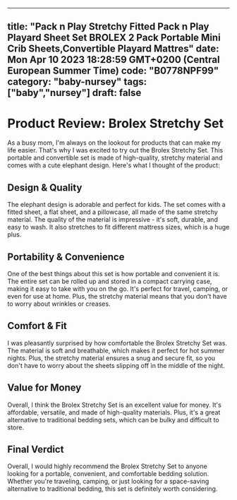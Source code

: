 
---
title: "Pack n Play Stretchy Fitted Pack n Play Playard Sheet Set BROLEX 2 Pack Portable Mini Crib Sheets,Convertible Playard Mattres" 
date: Mon Apr 10 2023 18:28:59 GMT+0200 (Central European Summer Time)
code: "B0778NPF99"
category: "baby-nursey"
tags: ["baby","nursey"] 
draft: false
---
    
# Product Review: Brolex Stretchy Set

As a busy mom, I'm always on the lookout for products that can make my life easier. That's why I was excited to try out the Brolex Stretchy Set. This portable and convertible set is made of high-quality, stretchy material and comes with a cute elephant design. Here's what I thought of the product:

## Design & Quality

The elephant design is adorable and perfect for kids. The set comes with a fitted sheet, a flat sheet, and a pillowcase, all made of the same stretchy material. The quality of the material is impressive - it's soft, durable, and easy to wash. It also stretches to fit different mattress sizes, which is a huge plus.

## Portability & Convenience

One of the best things about this set is how portable and convenient it is. The entire set can be rolled up and stored in a compact carrying case, making it easy to take with you on the go. It's perfect for travel, camping, or even for use at home. Plus, the stretchy material means that you don't have to worry about wrinkles or creases.

## Comfort & Fit

I was pleasantly surprised by how comfortable the Brolex Stretchy Set was. The material is soft and breathable, which makes it perfect for hot summer nights. Plus, the stretchy material ensures a snug and secure fit, so you don't have to worry about the sheets slipping off in the middle of the night.

## Value for Money

Overall, I think the Brolex Stretchy Set is an excellent value for money. It's affordable, versatile, and made of high-quality materials. Plus, it's a great alternative to traditional bedding sets, which can be bulky and difficult to store.

## Final Verdict

Overall, I would highly recommend the Brolex Stretchy Set to anyone looking for a portable, convenient, and comfortable bedding solution. Whether you're traveling, camping, or just looking for a space-saving alternative to traditional bedding, this set is definitely worth considering.